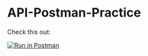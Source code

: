 # API-Postman-Practice

Check this out:

[![Run in Postman](https://run.pstmn.io/button.svg)](https://app.getpostman.com/run-collection/ec29167cc815f290833e)
